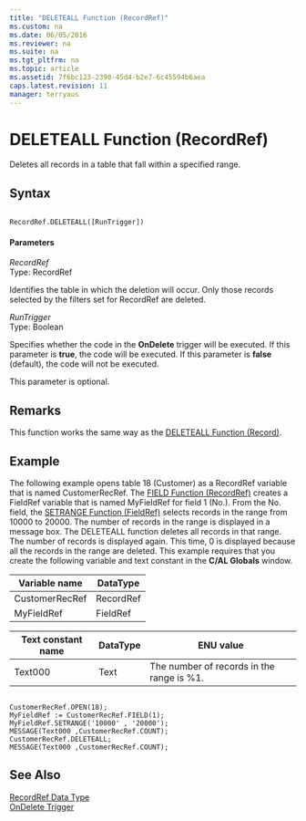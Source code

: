 ```yaml
---
title: "DELETEALL Function (RecordRef)"
ms.custom: na
ms.date: 06/05/2016
ms.reviewer: na
ms.suite: na
ms.tgt_pltfrm: na
ms.topic: article
ms.assetid: 7f6bc123-2390-45d4-b2e7-6c45594b6aea
caps.latest.revision: 11
manager: terryaus
---
```

# DELETEALL Function (RecordRef)
Deletes all records in a table that fall within a specified range.  
  
## Syntax  
  
```  
  
RecordRef.DELETEALL([RunTrigger])  
```  
  
#### Parameters  
 *RecordRef*  
 Type: RecordRef  
  
 Identifies the table in which the deletion will occur. Only those records selected by the filters set for RecordRef are deleted.  
  
 *RunTrigger*  
 Type: Boolean  
  
 Specifies whether the code in the **OnDelete** trigger will be executed. If this parameter is **true**, the code will be executed. If this parameter is **false** \(default\), the code will not be executed.  
  
 This parameter is optional.  
  
## Remarks  
 This function works the same way as the [DELETEALL Function \(Record\)](../dynamics-nav/DELETEALL-Function--Record-.md).  
  
## Example  
 The following example opens table 18 \(Customer\) as a RecordRef variable that is named CustomerRecRef. The [FIELD Function \(RecordRef\)](../dynamics-nav/FIELD-Function--RecordRef-.md) creates a FieldRef variable that is named MyFieldRef for field 1 \(No.\). From the No. field, the [SETRANGE Function \(FieldRef\)](../dynamics-nav/SETRANGE-Function--FieldRef-.md) selects records in the range from 10000 to 20000. The number of records in the range is displayed in a message box. The DELETEALL function deletes all records in that range. The number of records is displayed again. This time, 0 is displayed because all the records in the range are deleted. This example requires that you create the following variable and text constant in the **C\/AL Globals** window.  
  
|Variable name|DataType|  
|-------------------|--------------|  
|CustomerRecRef|RecordRef|  
|MyFieldRef|FieldRef|  
  
|Text constant name|DataType|ENU value|  
|------------------------|--------------|---------------|  
|Text000|Text|The number of records in the range is %1.|  
  
```  
  
CustomerRecRef.OPEN(18);  
MyFieldRef := CustomerRecRef.FIELD(1);  
MyFieldRef.SETRANGE('10000' , '20000');  
MESSAGE(Text000 ,CustomerRecRef.COUNT);  
CustomerRecRef.DELETEALL;  
MESSAGE(Text000 ,CustomerRecRef.COUNT);  
```  
  
## See Also  
 [RecordRef Data Type](../dynamics-nav/RecordRef-Data-Type.md)   
 [OnDelete Trigger](../dynamics-nav/OnDelete-Trigger.md)
